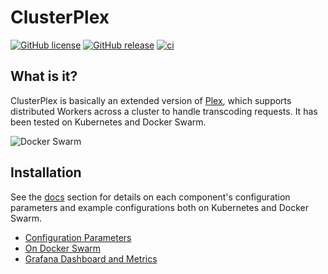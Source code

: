 # ClusterPlex
[![GitHub license](https://img.shields.io/github/license/pabloromeo/clusterplex.svg)](https://github.com/pabloromeo/clusterplex/blob/master/LICENSE)
[![GitHub release](https://img.shields.io/github/release/pabloromeo/clusterplex.svg)](https://GitHub.com/pabloromeo/clusterplex/releases/)
[![ci](https://github.com/pabloromeo/clusterplex/actions/workflows/main.yml/badge.svg)](https://github.com/pabloromeo/clusterplex/actions)

## What is it?

ClusterPlex is basically an extended version of [Plex](https://plex.tv), which supports distributed Workers across a cluster to handle transcoding requests.
It has been tested on Kubernetes and Docker Swarm.

![Docker Swarm](docs/images/docker-swarm-logo-small.png)



## Installation

See the [docs](docs/) section for details on each component's configuration parameters and example configurations both on Kubernetes and Docker Swarm.

* [Configuration Parameters](docs/)
* [On Docker Swarm](docs/docker-swarm/)
* [Grafana Dashboard and Metrics](docs/grafana-dashboard/)
